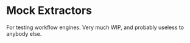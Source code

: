 # Mock Extractors

For testing workflow engines. Very much WIP, and probably useless to anybody else.
